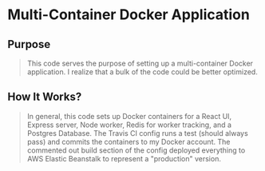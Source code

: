 # Multi-Container Docker Application

## Purpose

> This code serves the purpose of setting up a multi-container Docker application. I realize that a bulk of the code could be better optimized. 

## How It Works?

> In general, this code sets up Docker containers for a React UI, Express server, Node worker, Redis for worker tracking, and a Postgres Database. The Travis CI config runs a test (should always pass) and commits the containers to my Docker account. The commented out build section of the config deployed everything to AWS Elastic Beanstalk to represent a "production" version.
